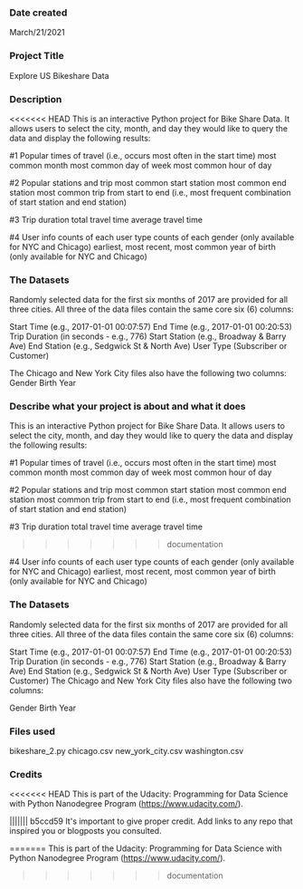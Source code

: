 ### Date created
March/21/2021

### Project Title
Explore US Bikeshare Data

### Description
<<<<<<< HEAD
This is an interactive Python project for Bike Share Data. It allows users to select the city, month, and day they would like to query the data and display the following results:

#1 Popular times of travel (i.e., occurs most often in the start time) most common month most common day of week most common hour of day

#2 Popular stations and trip most common start station most common end station most common trip from start to end (i.e., most frequent combination of start station and end station)

#3 Trip duration total travel time average travel time

#4 User info counts of each user type counts of each gender (only available for NYC and Chicago) earliest, most recent, most common year of birth (only available for NYC and Chicago)

### The Datasets
Randomly selected data for the first six months of 2017 are provided for all three cities. All three of the data files contain the same core six (6) columns:

Start Time (e.g., 2017-01-01 00:07:57) 
End Time (e.g., 2017-01-01 00:20:53) 
Trip Duration (in seconds - e.g., 776) 
Start Station (e.g., Broadway & Barry Ave) 
End Station (e.g., Sedgwick St & North Ave) 
User Type (Subscriber or Customer) 

The Chicago and New York City files also have the following two columns:
Gender 
Birth Year

### Describe what your project is about and what it does

This is an interactive Python project for Bike Share Data. It allows users to select the city, month, and day they would like to query the data and display the following results:

#1 Popular times of travel (i.e., occurs most often in the start time)
most common month
most common day of week
most common hour of day

#2 Popular stations and trip
most common start station
most common end station
most common trip from start to end (i.e., most frequent combination of start station and end station)

#3 Trip duration
total travel time
average travel time
>>>>>>> documentation

#4 User info
counts of each user type
counts of each gender (only available for NYC and Chicago)
earliest, most recent, most common year of birth (only available for NYC and Chicago)

### The Datasets
Randomly selected data for the first six months of 2017 are provided for all three cities. All three of the data files contain the same core six (6) columns:

Start Time (e.g., 2017-01-01 00:07:57)
End Time (e.g., 2017-01-01 00:20:53)
Trip Duration (in seconds - e.g., 776)
Start Station (e.g., Broadway & Barry Ave)
End Station (e.g., Sedgwick St & North Ave)
User Type (Subscriber or Customer)
The Chicago and New York City files also have the following two columns:

Gender
Birth Year
### Files used

bikeshare_2.py 
chicago.csv 
new_york_city.csv 
washington.csv


### Credits
<<<<<<< HEAD
This is part of the Udacity: Programming for Data Science with Python Nanodegree Program (https://www.udacity.com/).

||||||| b5ccd59
It's important to give proper credit. Add links to any repo that inspired you or blogposts you consulted.

=======
This is part of the Udacity: Programming for Data Science with Python Nanodegree Program (https://www.udacity.com/).
>>>>>>> documentation
